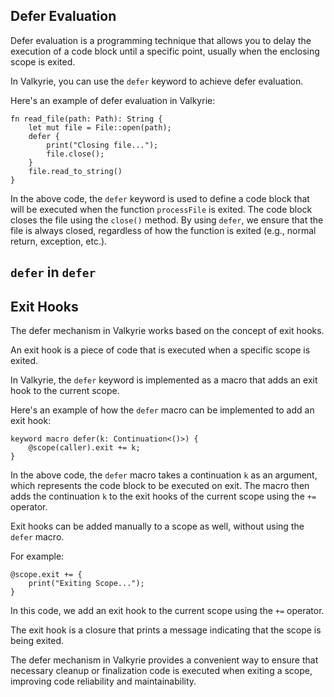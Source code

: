 ## Defer Evaluation

Defer evaluation is a programming technique that allows you to delay the execution of a code block until a specific point, usually when the enclosing scope is exited.

In Valkyrie, you can use the `defer` keyword to achieve defer evaluation.

Here's an example of defer evaluation in Valkyrie:

```valkyrie
fn read_file(path: Path): String {
    let mut file = File::open(path);
    defer {
        print("Closing file...");
        file.close();
    }
    file.read_to_string()
}
```

In the above code, the `defer` keyword is used to define a code block that will be executed when the function `processFile` is exited. The code block closes the file using the `close()` method. By using `defer`, we ensure that the file is always closed, regardless of how the function is exited (e.g., normal return, exception, etc.).

## `defer` in `defer`

## Exit Hooks

The defer mechanism in Valkyrie works based on the concept of exit hooks.

An exit hook is a piece of code that is executed when a specific scope is exited.

In Valkyrie, the `defer` keyword is implemented as a macro that adds an exit hook to the current scope.

Here's an example of how the `defer` macro can be implemented to add an exit hook:

```valkyrie
keyword macro defer(k: Continuation<()>) {
    @scope(caller).exit += k;
}
```

In the above code, the `defer` macro takes a continuation `k` as an argument, which represents the code block to be executed on exit. The macro then adds the continuation `k` to the exit hooks of the current scope using the `+=` operator.

Exit hooks can be added manually to a scope as well, without using the `defer` macro.

For example:

```valkyrie
@scope.exit += {
    print("Exiting Scope...");
}
```

In this code, we add an exit hook to the current scope using the `+=` operator.

The exit hook is a closure that prints a message indicating that the scope is being exited.

The defer mechanism in Valkyrie provides a convenient way to ensure that necessary cleanup or finalization code is executed when exiting a scope, improving code reliability and maintainability.
